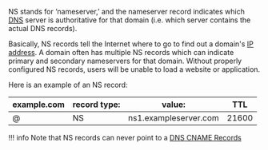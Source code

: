 NS stands for ‘nameserver,’ and the nameserver record indicates which [DNS](dns.md) server is authoritative for that domain (i.e. which server contains the actual DNS records). 

Basically, NS records tell the Internet where to go to find out a domain's [IP address](ip.md). A domain often has multiple NS records which can indicate primary and secondary nameservers for that domain. Without properly configured NS records, users will be unable to load a website or application.

Here is an example of an NS record:

|example.com|record type:|value:|TTL|
|---|---|---|---|
|@|NS|ns1.exampleserver.com|21600|

!!! info
    Note that NS records can never point to a [DNS CNAME Records](cname.md)